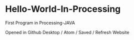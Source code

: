 # Hello-World-In-Processing
First Program in Processing-JAVA


Opened in Github Desktop / Atom / Saved / Refresh Website
